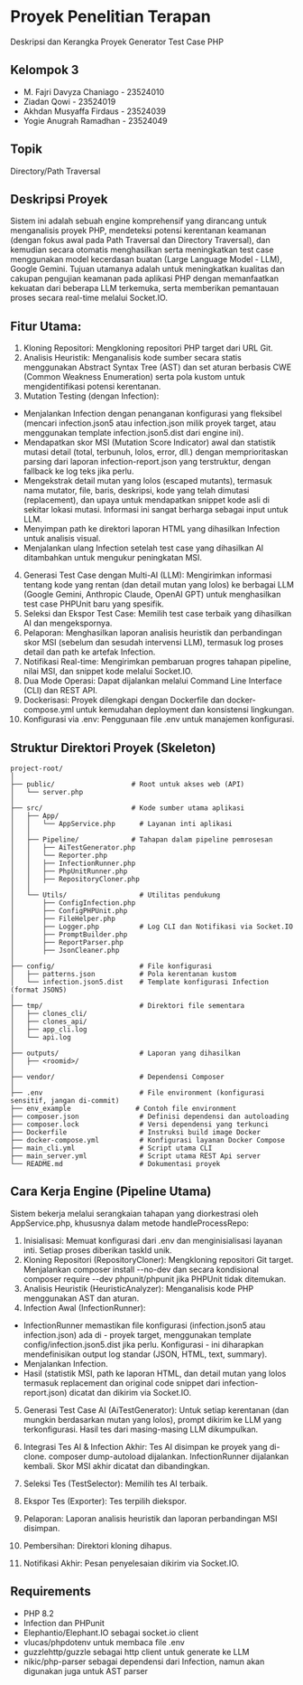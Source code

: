# Proyek Penelitian Terapan
Deskripsi dan Kerangka Proyek Generator Test Case PHP

## Kelompok 3
- M. Fajri Davyza Chaniago - 23524010
- Ziadan Qowi - 23524019
- Akhdan Musyaffa Firdaus - 23524039
- Yogie Anugrah Ramadhan - 23524049

## Topik
Directory/Path Traversal

## Deskripsi Proyek
Sistem ini adalah sebuah engine komprehensif yang dirancang untuk menganalisis proyek PHP, mendeteksi potensi kerentanan keamanan (dengan fokus awal pada Path Traversal dan Directory Traversal), dan kemudian secara otomatis menghasilkan serta meningkatkan test case menggunakan model kecerdasan buatan (Large Language Model - LLM), Google Gemini. Tujuan utamanya adalah untuk meningkatkan kualitas dan cakupan pengujian keamanan pada aplikasi PHP dengan memanfaatkan kekuatan dari beberapa LLM terkemuka, serta memberikan pemantauan proses secara real-time melalui Socket.IO.

## Fitur Utama:
1. Kloning Repositori: Mengkloning repositori PHP target dari URL Git.
2. Analisis Heuristik: Menganalisis kode sumber secara statis menggunakan Abstract Syntax Tree (AST) dan set aturan berbasis CWE (Common Weakness Enumeration) serta pola kustom untuk mengidentifikasi potensi kerentanan.
3. Mutation Testing (dengan Infection):
- Menjalankan Infection dengan penanganan konfigurasi yang fleksibel (mencari infection.json5 atau infection.json milik proyek target, atau menggunakan template infection.json5.dist dari engine ini).
- Mendapatkan skor MSI (Mutation Score Indicator) awal dan statistik mutasi detail (total, terbunuh, lolos, error, dll.) dengan memprioritaskan parsing dari laporan infection-report.json yang terstruktur, dengan fallback ke log teks jika perlu.
- Mengekstrak detail mutan yang lolos (escaped mutants), termasuk nama mutator, file, baris, deskripsi, kode yang telah dimutasi (replacement), dan upaya untuk mendapatkan snippet kode asli di sekitar lokasi mutasi. Informasi ini sangat berharga sebagai input untuk LLM.
- Menyimpan path ke direktori laporan HTML yang dihasilkan Infection untuk analisis visual.
- Menjalankan ulang Infection setelah test case yang dihasilkan AI ditambahkan untuk mengukur peningkatan MSI.
4. Generasi Test Case dengan Multi-AI (LLM): Mengirimkan informasi tentang kode yang rentan (dan detail mutan yang lolos) ke berbagai LLM (Google Gemini, Anthropic Claude, OpenAI GPT) untuk menghasilkan test case PHPUnit baru yang spesifik.
5. Seleksi dan Ekspor Test Case: Memilih test case terbaik yang dihasilkan AI dan mengekspornya.
6. Pelaporan: Menghasilkan laporan analisis heuristik dan perbandingan skor MSI (sebelum dan sesudah intervensi LLM), termasuk log proses detail dan path ke artefak Infection.
7. Notifikasi Real-time: Mengirimkan pembaruan progres tahapan pipeline, nilai MSI, dan snippet kode melalui Socket.IO.
8. Dua Mode Operasi: Dapat dijalankan melalui Command Line Interface (CLI) dan REST API.
9. Dockerisasi: Proyek dilengkapi dengan Dockerfile dan docker-compose.yml untuk kemudahan deployment dan konsistensi lingkungan.
10. Konfigurasi via .env: Penggunaan file .env untuk manajemen konfigurasi.

## Struktur Direktori Proyek (Skeleton)
```
project-root/
│
├── public/                   # Root untuk akses web (API)
│   └── server.php
│
├── src/                      # Kode sumber utama aplikasi
│   ├── App/
│   │   └── AppService.php      # Layanan inti aplikasi
│   │
│   ├── Pipeline/             # Tahapan dalam pipeline pemrosesan
│   │   ├── AiTestGenerator.php
│   │   └── Reporter.php
│   │   ├── InfectionRunner.php
│   │   ├── PhpUnitRunner.php
│   │   ├── RepositoryCloner.php
│   │
│   └── Utils/                  # Utilitas pendukung
│       ├── ConfigInfection.php
│       ├── ConfigPHPUnit.php
│       ├── FileHelper.php
│       ├── Logger.php          # Log CLI dan Notifikasi via Socket.IO
│       ├── PromptBuilder.php
│       ├── ReportParser.php
│       ├── JsonCleaner.php
│
├── config/                     # File konfigurasi
│   ├── patterns.json           # Pola kerentanan kustom
│   └── infection.json5.dist    # Template konfigurasi Infection (format JSON5)
│
├── tmp/                        # Direktori file sementara
│   ├── clones_cli/
│   ├── clones_api/
│   ├── app_cli.log
│   └── api.log
│
├── outputs/                    # Laporan yang dihasilkan
│   ├── <roomid>/
│
├── vendor/                     # Dependensi Composer
│
├── .env                        # File environment (konfigurasi sensitif, jangan di-commit)
├── env_example                # Contoh file environment
├── composer.json               # Definisi dependensi dan autoloading
├── composer.lock               # Versi dependensi yang terkunci
├── Dockerfile                  # Instruksi build image Docker
├── docker-compose.yml          # Konfigurasi layanan Docker Compose
├── main_cli.yml                # Script utama CLI
├── main_server.yml             # Script utama REST Api server
└── README.md                   # Dokumentasi proyek
```

## Cara Kerja Engine (Pipeline Utama)
Sistem bekerja melalui serangkaian tahapan yang diorkestrasi oleh AppService.php, khususnya dalam metode handleProcessRepo:

1. Inisialisasi: Memuat konfigurasi dari .env dan menginisialisasi layanan inti. Setiap proses diberikan taskId unik.
2. Kloning Repositori (RepositoryCloner): Mengkloning repositori Git target. Menjalankan composer install --no-dev dan secara kondisional composer require --dev phpunit/phpunit jika PHPUnit tidak ditemukan.
3. Analisis Heuristik (HeuristicAnalyzer): Menganalisis kode PHP menggunakan AST dan aturan.
4. Infection Awal (InfectionRunner):
- InfectionRunner memastikan file konfigurasi (infection.json5 atau infection.json) ada di - proyek target, menggunakan template config/infection.json5.dist jika perlu. Konfigurasi - ini diharapkan mendefinisikan output log standar (JSON, HTML, text, summary).
- Menjalankan Infection.
- Hasil (statistik MSI, path ke laporan HTML, dan detail mutan yang lolos termasuk replacement dan original code snippet dari infection-report.json) dicatat dan dikirim via Socket.IO.
5. Generasi Test Case AI (AiTestGenerator): Untuk setiap kerentanan (dan mungkin berdasarkan mutan yang lolos), prompt dikirim ke LLM yang terkonfigurasi. Hasil tes dari masing-masing LLM dikumpulkan.
6. Integrasi Tes AI & Infection Akhir: Tes AI disimpan ke proyek yang di-clone. composer dump-autoload dijalankan. InfectionRunner dijalankan kembali. Skor MSI akhir dicatat dan dibandingkan.
7. Seleksi Tes (TestSelector): Memilih tes AI terbaik.
8. Ekspor Tes (Exporter): Tes terpilih diekspor.
9. Pelaporan: Laporan analisis heuristik dan laporan perbandingan MSI disimpan.
10. Pembersihan: Direktori kloning dihapus.

11. Notifikasi Akhir: Pesan penyelesaian dikirim via Socket.IO.

## Requirements
- PHP 8.2
- Infection dan PHPunit
- Elephantio/Elephant.IO sebagai socket.io client
- vlucas/phpdotenv untuk membaca file .env
- guzzlehttp/guzzle sebagai http client untuk generate ke LLM
- nikic/php-parser sebagai dependensi dari Infection, namun akan digunakan juga untuk AST parser
